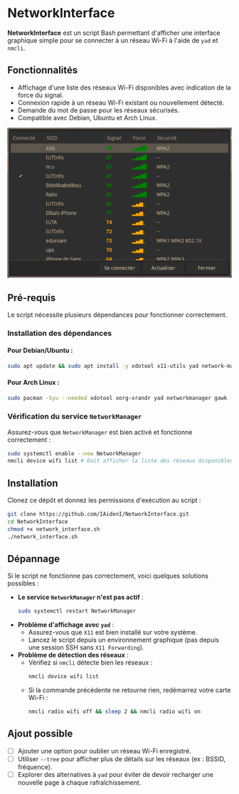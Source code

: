 # NetworkInterface

**NetworkInterface** est un script Bash permettant d'afficher une interface graphique simple pour se connecter à un réseau Wi-Fi à l'aide de `yad` et `nmcli`.

## Fonctionnalités
- Affichage d'une liste des réseaux Wi-Fi disponibles avec indication de la force du signal.
- Connexion rapide à un réseau Wi-Fi existant ou nouvellement détecté.
- Demande du mot de passe pour les réseaux sécurisés.
- Compatible avec Debian, Ubuntu et Arch Linux.

<p align="center">
  <img src="./src/images/interface.png" alt="Aperçu de l'interface">
</p>

## Pré-requis
Le script nécessite plusieurs dépendances pour fonctionner correctement.

### Installation des dépendances
#### Pour Debian/Ubuntu :
```sh
sudo apt update && sudo apt install -y xdotool x11-utils yad network-manager gawk
```

#### Pour Arch Linux :
```sh
sudo pacman -Syu --needed xdotool xorg-xrandr yad networkmanager gawk
```

### Vérification du service `NetworkManager`
Assurez-vous que `NetworkManager` est bien activé et fonctionne correctement :
```sh
sudo systemctl enable --now NetworkManager
nmcli device wifi list # Doit afficher la liste des réseaux disponibles
```

## Installation
Clonez ce dépôt et donnez les permissions d'exécution au script :
```sh
git clone https://github.com/IAidenI/NetworkInterface.git
cd NetworkInterface
chmod +x network_interface.sh
./network_interface.sh
```

## Dépannage
Si le script ne fonctionne pas correctement, voici quelques solutions possibles :
- **Le service `NetworkManager` n'est pas actif** :
  ```sh
  sudo systemctl restart NetworkManager
  ```
- **Problème d'affichage avec `yad`** :
  - Assurez-vous que `X11` est bien installé sur votre système.
  - Lancez le script depuis un environnement graphique (pas depuis une session SSH sans `X11 Forwarding`).
- **Problème de détection des réseaux** :
  - Vérifiez si `nmcli` détecte bien les réseaux :
    ```sh
    nmcli device wifi list
    ```
  - Si la commande précédente ne retourne rien, redémarrez votre carte Wi-Fi :
    ```sh
    nmcli radio wifi off && sleep 2 && nmcli radio wifi on
    ```

## Ajout possible
- [ ] Ajouter une option pour oublier un réseau Wi-Fi enregistré.
- [ ] Utiliser `--tree` pour afficher plus de détails sur les réseaux (ex : BSSID, fréquence).
- [ ] Explorer des alternatives à `yad` pour éviter de devoir recharger une nouvelle page à chaque rafraîchissement.